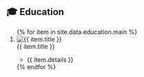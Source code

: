 <h2 id="education">🎓 Education</h2>

<div class="education">
  <ol class="education-list">
    {% for item in site.data.education.main %}
    <li class="experience-item">
      <div class="experience-logo">
        <img src="{{ item.image }}" alt="{{ item.title }}" class="logo-img">
      </div>
      <div class="experience-details">
        <div class="title">{{ item.title }}</div>
        <ul>
          <li>{{ item.details }}</li>
        </ul>
      </div>
    </li>
    {% endfor %}
  </ol>
</div>